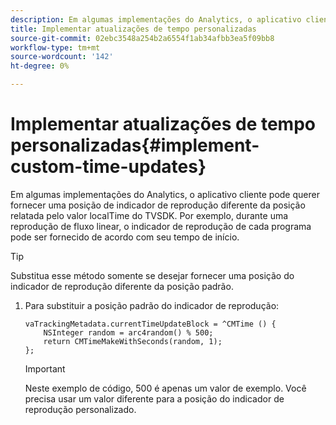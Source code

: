 ```yaml
---
description: Em algumas implementações do Analytics, o aplicativo cliente pode querer fornecer uma posição de indicador de reprodução diferente da posição relatada pelo valor localTime do TVSDK. Por exemplo, durante uma reprodução de fluxo linear, o indicador de reprodução de cada programa pode ser fornecido de acordo com seu tempo de início.
title: Implementar atualizações de tempo personalizadas
source-git-commit: 02ebc3548a254b2a6554f1ab34afbb3ea5f09bb8
workflow-type: tm+mt
source-wordcount: '142'
ht-degree: 0%

---
```


# Implementar atualizações de tempo personalizadas{#implement-custom-time-updates}

Em algumas implementações do Analytics, o aplicativo cliente pode querer fornecer uma posição de indicador de reprodução diferente da posição relatada pelo valor localTime do TVSDK. Por exemplo, durante uma reprodução de fluxo linear, o indicador de reprodução de cada programa pode ser fornecido de acordo com seu tempo de início.

>[!TIP]
>
>Substitua esse método somente se desejar fornecer uma posição do indicador de reprodução diferente da posição padrão.

1. Para substituir a posição padrão do indicador de reprodução:

   ```
   vaTrackingMetadata.currentTimeUpdateBlock = ^CMTime () { 
       NSInteger random = arc4random() % 500;  
       return CMTimeMakeWithSeconds(random, 1); 
   };
   ```

   >[!IMPORTANT]
   >
   >Neste exemplo de código, 500 é apenas um valor de exemplo. Você precisa usar um valor diferente para a posição do indicador de reprodução personalizado.
